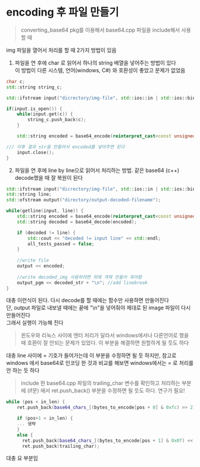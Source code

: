 # encoding 후 파일 만들기

> converting_base64 pkg를 이용해서 base64.cpp 파일을 include해서 사용할 때   

img 파일을 열어서 처리를 할 때 2가지 방법이 있음 

1. 파일을 연 후에 char 로 읽어서 하나의 string 배열을 넣어주는 방법이 있다    
이 방법이 다른 시스템, 언어(windows, C#) 와 호환성이 좋았고 문제가 없었음  
```cpp
char c;
std::string string_c;

std::ifstream input("dicrectory/img-file", std::ios::in | std::ios::binary);

if(input.is_open()) {
	while(input.get(c)) {
		string_c.push_back(c);
	}

	std::string encoded = base64_encode(reinterpret_cast<const unsigned char*>(string_c.c_str()), string_c.length());

/// 이후 결과 str을 만들어서 encoded를 넣어주면 된다
	input.close();
}
```

2.  파일을 연 후에 line by line으로 읽어서 처리하는 방법. 같은 base64 (c++) decode했을 때 잘 복원이 된다 
```cpp
std::ifstream input("dicrectory/img-file", std::ios::in | std::ios::binary);
std::string line;
std::ofstream output("directory/output-decoded-filename");

while(getline(input, line)) {
	std::string encoded = base64_encode(reinterpret_cast<const unsigned char*>(line.c_str()), line.length());
	std::string decoded = base64_decode(encoded);

	if (decoded != line) {
		std::cout << "decoded != input line" << std::endl;
		all_tests_passed = false;
	}
	
	//write file
	output << encoded;
		
	//write decoded_img 사용하려면 위에 객체 만들어 줘야함
	output_pgm << decoded_str + "\n"; //add linebreak
}
```

대충 이런식이 된다. 다시 decode를 할 때에는 함수만 사용하면 만들어진다  
단, output 파일로 내보낼 때에는 끝에 "\\n"을 넣어줘야 제대로 된 image 파일이 다시 만들어진다  
그래서 실행이 가능해 진다  

> 윈도우와 리눅스 사이에 엔터 처리가 달라서 windows에서나 다른언어로 했을 때 호환이 잘 안되는 문제가 있었다. 이 부분을 해결하면 원할하게 될 듯도 하다  

대충 line 사이에 = 기호가 들어가는데 이 부분을 수정하면 될 듯 하지만, 참고로 windows 에서 base64로 인코딩 한 것과 비교를 해보면 windows에서는 = 로 처리를 안 하는 듯 하다 
> include 한 base64.cpp 파일의 trailing_char 변수를 확인하고 처리하는 부분에 (if문) 에서 ret.push_back() 부분을 수정하면 될 듯도 하다. 연구가 필요!
 

```cpp
while (pos < in_len) {
	ret.push_back(base64_chars_[(bytes_to_encode[pos + 0] & 0xfc) >> 2]);

	if (pos+1 < in_len) {
	... 생략
	}
	else {
	  ret.push_back(base64_chars_[(bytes_to_encode[pos + 1] & 0x0f) << 2]);
	  ret.push_back(trailing_char);
```

대충 요 부분임

